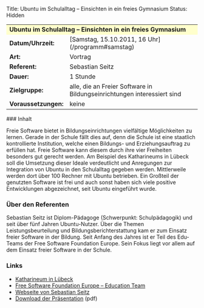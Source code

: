 Title: Ubuntu im Schulalltag – Einsichten in ein freies Gymnasium
Status: Hidden

<table border="0" cellpadding="3" cellspacing="0" width="100%">
<tr>
<td colspan="3" style="font-weight: bold; background-color: #ffffcc;">
Ubuntu im Schulalltag – Einsichten in ein freies Gymnasium

</td>
</tr>
<tr>
<td style="font-weight: bold;">
Datum/Uhrzeit:

</td>
<td>
[Samstag, 15.10.2011, 16 Uhr](/programm#samstag)

</td>
</tr>
<tr>
<td style="font-weight: bold;">
Art:

</td>
<td>
Vortrag

</td>
</tr>
<tr>
<td style="font-weight: bold;">
Referent:

</td>
<td>
Sebastian Seitz

</td>
</tr>
<tr>
<td style="font-weight: bold;">
Dauer:

</td>
<td>
1 Stunde

</td>
</tr>
<tr>
<td style="font-weight: bold;">
Zielgruppe:

</td>
<td>
alle, die an Freier Software in Bildungseinrichtungen interessiert sind

</td>
</tr>
<tr>
<td style="font-weight: bold;">
Voraussetzungen:

</td>
<td>
keine

</td>
</tr>
</table>
### Inhalt

Freie Software bietet in Bildungseinrichtungen vielfältige Möglichkeiten
zu lernen. Gerade in der Schule fällt dies auf, denn die Schule ist eine
staatlich kontrollierte Institution, welche einen Bildungs- und
Erziehungsauftrag zu erfüllen hat. Freie Software kann diesem durch ihre
vier Freiheiten besonders gut gerecht werden. Am Beispiel des
Katharineums in Lübeck soll die Umsetzung dieser Ideale verdeutlicht und
Anregungen zur Integration von Ubuntu in den Schulalltag gegeben werden.
Mittlerweile werden dort über 100 Rechner mit Ubuntu betrieben. Ein
Großteil der genutzten Software ist frei und auch sonst haben sich viele
positive Entwicklungen abgezeichnet, seit Ubuntu eingeführt wurde.

### Über den Referenten

Sebastian Seitz ist Diplom-Pädagoge (Schwerpunkt: Schulpädagogik) und
seit über fünf Jahren Ubuntu-Nutzer. Über die Themen
Leistungsbeurteilung und Bildungsberichterstattung kam er zum Einsatz
freier Software in der Bildung. Seit Anfang des Jahres ist er Teil des
Edu-Teams der Free Software Foundation Europe. Sein Fokus liegt vor
allem auf dem Einsatz freier Software in der Schule.

### Links

-   [Katharineum in Lübeck](http://www.katharineum.de/)
-   [Free Software Foundation Europe – Education
    Team](http://fsfe.org/projects/education/eduteam.en.html)
-   [Webseite von Sebastian Seitz](http://www.s-seitz.de/)
-   [Download der
    Präsentation](http://www.ubucon.de/sites/www.ubucon.local/files/Ubuntu_im_Schulalltag.pdf)
    (pdf)


